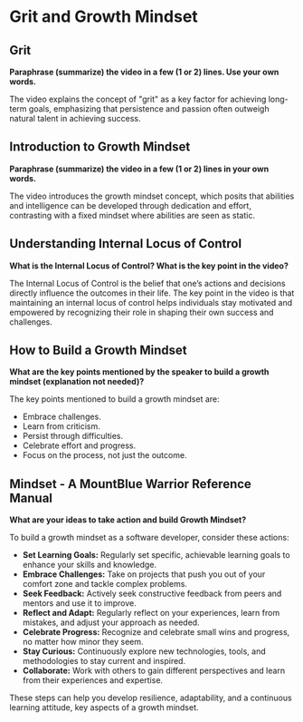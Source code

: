 # Grit and Growth Mindset

## Grit

**Paraphrase (summarize) the video in a few (1 or 2) lines. Use your own words.**

The video explains the concept of "grit" as a key factor for achieving long-term goals, emphasizing that persistence and passion often outweigh natural talent in achieving success.

## Introduction to Growth Mindset

**Paraphrase (summarize) the video in a few (1 or 2) lines in your own words.**

The video introduces the growth mindset concept, which posits that abilities and intelligence can be developed through dedication and effort, contrasting with a fixed mindset where abilities are seen as static.

## Understanding Internal Locus of Control

**What is the Internal Locus of Control? What is the key point in the video?**

The Internal Locus of Control is the belief that one’s actions and decisions directly influence the outcomes in their life. The key point in the video is that maintaining an internal locus of control helps individuals stay motivated and empowered by recognizing their role in shaping their own success and challenges.

## How to Build a Growth Mindset

**What are the key points mentioned by the speaker to build a growth mindset (explanation not needed)?**

The key points mentioned to build a growth mindset are:

- Embrace challenges.
- Learn from criticism.
- Persist through difficulties.
- Celebrate effort and progress.
- Focus on the process, not just the outcome.

## Mindset - A MountBlue Warrior Reference Manual

**What are your ideas to take action and build Growth Mindset?**

To build a growth mindset as a software developer, consider these actions:

- **Set Learning Goals:** Regularly set specific, achievable learning goals to enhance your skills and knowledge.
- **Embrace Challenges:** Take on projects that push you out of your comfort zone and tackle complex problems.
- **Seek Feedback:** Actively seek constructive feedback from peers and mentors and use it to improve.
- **Reflect and Adapt:** Regularly reflect on your experiences, learn from mistakes, and adjust your approach as needed.
- **Celebrate Progress:** Recognize and celebrate small wins and progress, no matter how minor they seem.
- **Stay Curious:** Continuously explore new technologies, tools, and methodologies to stay current and inspired.
- **Collaborate:** Work with others to gain different perspectives and learn from their experiences and expertise.

These steps can help you develop resilience, adaptability, and a continuous learning attitude, key aspects of a growth mindset.
